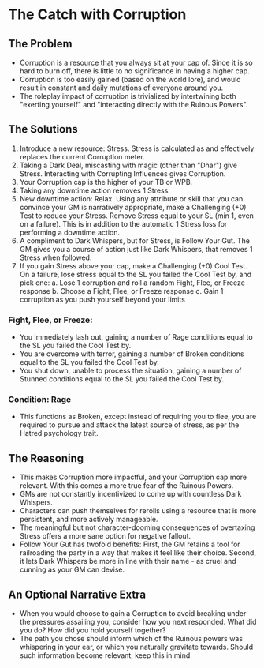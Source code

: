 # The Catch with Corruption
## The Problem
- Corruption is a resource that you always sit at your cap of. Since it is so hard to burn off, there is little to no significance in having a higher cap.
- Corruption is too easily gained (based on the world lore), and would result in constant and daily mutations of everyone around you.
- The roleplay impact of corruption is trivialized by intertwining both "exerting yourself" and "interacting directly with the Ruinous Powers".

## The Solutions
1. Introduce a new resource: Stress. Stress is calculated as and effectively replaces the current Corruption meter.
2. Taking a Dark Deal, miscasting with magic (other than "Dhar") give Stress. Interacting with Corrupting Influences gives Corruption.
3. Your Corruption cap is the higher of your TB or WPB.
4. Taking any downtime action removes 1 Stress.
5. New downtime action: Relax. Using any attribute or skill that you can convince your GM is narratively appropriate, make a Challenging (+0) Test to reduce your Stress. Remove Stress equal to your SL (min 1, even on a failure). This is in addition to the automatic 1 Stress loss for performing a downtime action.
6. A compliment to Dark Whispers, but for Stress, is Follow Your Gut. The GM gives you a course of action just like Dark Whispers, that removes 1 Stress when followed.
7. If you gain Stress above your cap, make a Challenging (+0) Cool Test. On a failure, lose stress equal to the SL you failed the Cool Test by, and pick one:
    a. Lose 1 corruption and roll a random Fight, Flee, or Freeze response
    b. Choose a Fight, Flee, or Freeze response
    c. Gain 1 corruption as you push yourself beyond your limits

### Fight, Flee, or Freeze:
- You immediately lash out, gaining a number of Rage conditions equal to the SL you failed the Cool Test by.
- You are overcome with terror, gaining a number of Broken conditions equal to the SL you failed the Cool Test by.
- You shut down, unable to process the situation, gaining a number of Stunned conditions equal to the SL you failed the Cool Test by.

### Condition: Rage
- This functions as Broken, except instead of requiring you to flee, you are required to pursue and attack the latest source of stress, as per the Hatred psychology trait.

## The Reasoning
- This makes Corruption more impactful, and your Corruption cap more relevant. With this comes a more true fear of the Ruinous Powers.
- GMs are not constantly incentivized to come up with countless Dark Whispers.
- Characters can push themselves for rerolls using a resource that is more persistent, and more actively manageable.
- The meaningful but not character-dooming consequences of overtaxing Stress offers a more sane option for negative fallout.
- Follow Your Gut has twofold benefits: First, the GM retains a tool for railroading the party in a way that makes it feel like their choice. Second, it lets Dark Whispers be more in line with their name - as cruel and cunning as your GM can devise.

## An Optional Narrative Extra
- When you would choose to gain a Corruption to avoid breaking under the pressures assailing you, consider how you next responded. What did you do? How did you hold yourself together?
- The path you chose should inform which of the Ruinous powers was whispering in your ear, or which you naturally gravitate towards. Should such information become relevant, keep this in mind.
